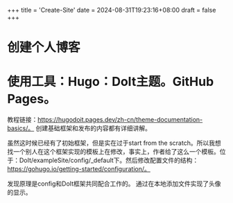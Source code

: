 +++
title = 'Create-Site'
date = 2024-08-31T19:23:16+08:00
draft = false
+++

# 创建个人博客

# 使用工具：Hugo：DoIt主题。GitHub Pages。

教程链接：https://hugodoit.pages.dev/zh-cn/theme-documentation-basics/。
创建基础框架和发布的内容都有详细讲解。

虽然这时候已经有了初始框架，但是实在过于start from the scratch。所以我想找一个别人在这个框架实现的模板上在修改，事实上，作者给了这么一个模板。位于：DoIt/exampleSite/config/_default下。然后修改配置文件的结构：https://gohugo.io/getting-started/configuration/。

发现原理是config和DoIt框架共同配合工作的。
通过在本地添加文件实现了头像的显示。

